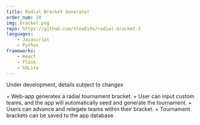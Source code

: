 ```yaml
---
title: Radial Bracket Generator
order_num: 20
img: bracket.png
repo: https://github.com/StewEsho/radial-bracket-3
languages:
    - Javascript
    - Python
frameworks:
    - React
    - Flask
    - SQLite
---
```

<p class="under-dev">Under development, details subject to changes</p>
+ Web-app generates a radial tournament bracket.
+ User can input custom teams, and the app will automatically seed and generate the tournament. 
    + Users can advance and relegate teams within their bracket.
    + Tournament brackets can be saved to the app database.
